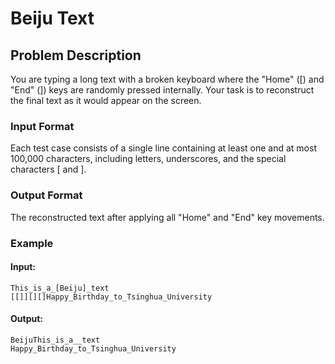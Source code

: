 # Beiju Text

## Problem Description

You are typing a long text with a broken keyboard where the "Home" ([) and "End" (]) keys are randomly pressed internally. Your task is to reconstruct the final text as it would appear on the screen.

### Input Format

Each test case consists of a single line containing at least one and at most 100,000 characters, including letters, underscores, and the special characters [ and ].

### Output Format

The reconstructed text after applying all "Home" and "End" key movements.

### Example

#### Input:

```
This_is_a_[Beiju]_text
[[]][][]Happy_Birthday_to_Tsinghua_University
```

#### Output:

```
BeijuThis_is_a__text
Happy_Birthday_to_Tsinghua_University
```
